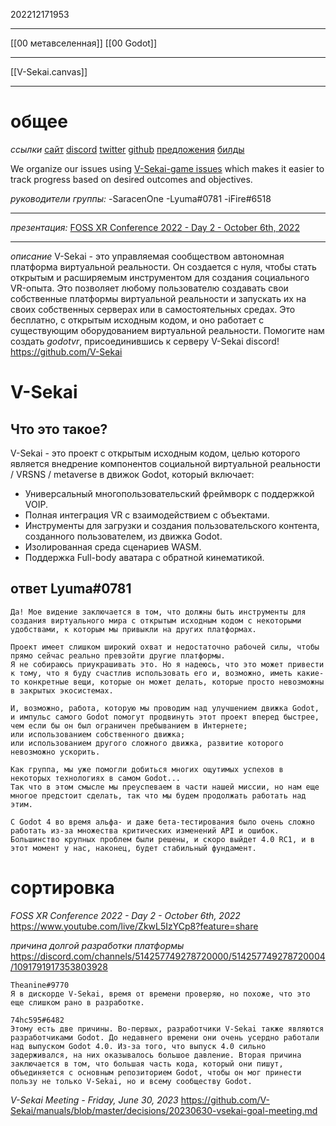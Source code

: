 202212171953
***
[[00 метавселенная]] [[00 Godot]]
***
[[V-Sekai.canvas]]
***
# общее
*ссылки*
[сайт](https://v-sekai.org/)
[discord](https://discord.gg/7BQDHesck8)
[twitter](https://twitter.com/VSekaiOfficial)
[github](https://github.com/V-Sekai)
[предложения](https://github.com/V-Sekai/V-Sekai.github.io/issues)
[билды](https://nightly.link/V-Sekai/v-sekai-game/workflows/vsk_linux_builds/main)

We organize our issues using [V-Sekai-game issues](https://github.com/V-Sekai/v-sekai-game/issues) which makes it easier to track progress based on desired outcomes and objectives.

*руководители группы:*
-SaracenOne
-Lyuma#0781
-iFire#6518
***
*презентация:*
[FOSS XR Conference 2022 - Day 2 - October 6th, 2022](https://www.youtube.com/live/ZkwL5IzYCp8?feature=share&t=30198)
***
*описание*
V-Sekai - это управляемая сообществом автономная платформа виртуальной реальности. Он создается с нуля, чтобы стать открытым и расширяемым инструментом для создания социального VR-опыта. Это позволяет любому пользователю создавать свои собственные платформы виртуальной реальности и запускать их на своих собственных серверах или в самостоятельных средах. Это бесплатно, с открытым исходным кодом, и оно работает с существующим оборудованием виртуальной реальности. Помогите нам создать *godotvr*, присоединившись к серверу V-Sekai discord!
https://github.com/V-Sekai

# V-Sekai
## Что это такое?
V-Sekai - это проект с открытым исходным кодом, целью которого является внедрение компонентов социальной виртуальной реальности / VRSNS / metaverse в движок Godot, который включает:  
  
- Универсальный многопользовательский фреймворк с поддержкой VOIP.  
- Полная интеграция VR с взаимодействием с объектами.  
- Инструменты для загрузки и создания пользовательского контента, созданного пользователем, из движка Godot.  
- Изолированная среда сценариев WASM.  
- Поддержка Full-body аватара с обратной кинематикой.

## ответ Lyuma#0781
```
Да! Мое видение заключается в том, что должны быть инструменты для создания виртуального мира с открытым исходным кодом с некоторыми удобствами, к которым мы привыкли на других платформах.

Проект имеет слишком широкий охват и недостаточно рабочей силы, чтобы прямо сейчас реально превзойти другие платформы. 
Я не собираюсь приукрашивать это. Но я надеюсь, что это может привести к тому, что я буду счастлив использовать его и, возможно, иметь какие-то конкретные вещи, которые он может делать, которые просто невозможны в закрытых экосистемах.

И, возможно, работа, которую мы проводим над улучшением движка Godot, и импульс самого Godot помогут продвинуть этот проект вперед быстрее, чем если бы он был ограничен пребыванием в Интернете; 
или использованием собственного движка;
или использованием другого сложного движка, развитие которого невозможно ускорить.

Как группа, мы уже помогли добиться многих ощутимых успехов в некоторых технологиях в самом Godot... 
Так что в этом смысле мы преуспеваем в части нашей миссии, но нам еще многое предстоит сделать, так что мы будем продолжать работать над этим.

С Godot 4 во время альфа- и даже бета-тестирования было очень сложно работать из-за множества критических изменений API и ошибок. 
Большинство крупных проблем были решены, и скоро выйдет 4.0 RC1, и в этот момент у нас, наконец, будет стабильный фундамент.
```
# сортировка
*FOSS XR Conference 2022 - Day 2 - October 6th, 2022*
https://www.youtube.com/live/ZkwL5IzYCp8?feature=share

*причина долгой разработки платформы*
https://discord.com/channels/514257749278720000/514257749278720004/1091791917353803928
```
Theanine#9770
Я в дискорде V-Sekai, время от времени проверяю, но похоже, что это еще слишком рано в разработке.

74hc595#6482
Этому есть две причины. Во-первых, разработчики V-Sekai также являются разработчиками Godot. До недавнего времени они очень усердно работали над выпуском Godot 4.0. Из-за того, что выпуск 4.0 сильно задерживался, на них оказывалось большое давление. Вторая причина заключается в том, что большая часть кода, который они пишут, объединяется с основным репозиторием Godot, чтобы он мог принести пользу не только V-Sekai, но и всему сообществу Godot.
```

*V-Sekai Meeting - Friday, June 30, 2023*
https://github.com/V-Sekai/manuals/blob/master/decisions/20230630-vsekai-goal-meeting.md
